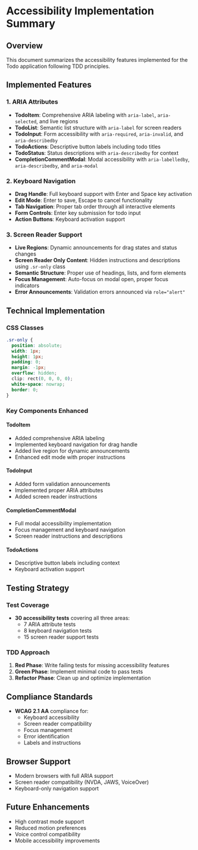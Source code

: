 # Accessibility Implementation Summary

## Overview
This document summarizes the accessibility features implemented for the Todo application following TDD principles.

## Implemented Features

### 1. ARIA Attributes
- **TodoItem**: Comprehensive ARIA labeling with `aria-label`, `aria-selected`, and live regions
- **TodoList**: Semantic list structure with `aria-label` for screen readers
- **TodoInput**: Form accessibility with `aria-required`, `aria-invalid`, and `aria-describedby`
- **TodoActions**: Descriptive button labels including todo titles
- **TodoStatus**: Status descriptions with `aria-describedby` for context
- **CompletionCommentModal**: Modal accessibility with `aria-labelledby`, `aria-describedby`, and `aria-modal`

### 2. Keyboard Navigation
- **Drag Handle**: Full keyboard support with Enter and Space key activation
- **Edit Mode**: Enter to save, Escape to cancel functionality
- **Tab Navigation**: Proper tab order through all interactive elements
- **Form Controls**: Enter key submission for todo input
- **Action Buttons**: Keyboard activation support

### 3. Screen Reader Support
- **Live Regions**: Dynamic announcements for drag states and status changes
- **Screen Reader Only Content**: Hidden instructions and descriptions using `.sr-only` class
- **Semantic Structure**: Proper use of headings, lists, and form elements
- **Focus Management**: Auto-focus on modal open, proper focus indicators
- **Error Announcements**: Validation errors announced via `role="alert"`

## Technical Implementation

### CSS Classes
```css
.sr-only {
  position: absolute;
  width: 1px;
  height: 1px;
  padding: 0;
  margin: -1px;
  overflow: hidden;
  clip: rect(0, 0, 0, 0);
  white-space: nowrap;
  border: 0;
}
```

### Key Components Enhanced

#### TodoItem
- Added comprehensive ARIA labeling
- Implemented keyboard navigation for drag handle
- Added live region for dynamic announcements
- Enhanced edit mode with proper instructions

#### TodoInput
- Added form validation announcements
- Implemented proper ARIA attributes
- Added screen reader instructions

#### CompletionCommentModal
- Full modal accessibility implementation
- Focus management and keyboard navigation
- Screen reader instructions and descriptions

#### TodoActions
- Descriptive button labels including context
- Keyboard activation support

## Testing Strategy

### Test Coverage
- **30 accessibility tests** covering all three areas:
  - 7 ARIA attribute tests
  - 8 keyboard navigation tests  
  - 15 screen reader support tests

### TDD Approach
1. **Red Phase**: Write failing tests for missing accessibility features
2. **Green Phase**: Implement minimal code to pass tests
3. **Refactor Phase**: Clean up and optimize implementation

## Compliance Standards
- **WCAG 2.1 AA** compliance for:
  - Keyboard accessibility
  - Screen reader compatibility
  - Focus management
  - Error identification
  - Labels and instructions

## Browser Support
- Modern browsers with full ARIA support
- Screen reader compatibility (NVDA, JAWS, VoiceOver)
- Keyboard-only navigation support

## Future Enhancements
- High contrast mode support
- Reduced motion preferences
- Voice control compatibility
- Mobile accessibility improvements